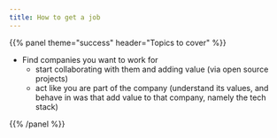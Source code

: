 ```yaml
---
title: How to get a job
---
```



{{% panel theme="success" header="Topics to cover" %}}

 - Find companies you want to work for
    - start collaborating with them and adding value (via open source projects)
    - act like you are part of the company (understand its values, and behave in was that add value to that company, namely the tech stack)

{{% /panel %}}